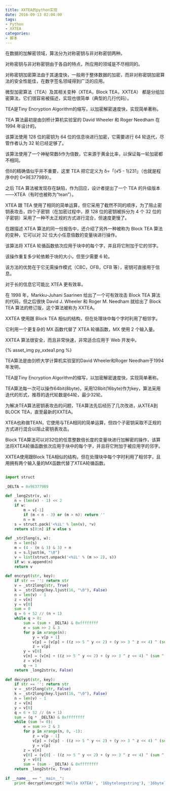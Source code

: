 ```yaml
---
title: XXTEA的python实现
date: 2016-09-13 02:04:00
tags:
- Python
- XXTEA
categories:
- 脚本
---
```


在数据的加解密领域，算法分为对称密钥与非对称密钥两种。

对称密钥与非对称密钥由于各自的特点，所应用的领域是不尽相同的。

对称密钥加密算法由于其速度快，一般用于整体数据的加密，而非对称密钥加密算法的安全性能佳，在数字签名领域得到广泛的应用。

微型加密算法（TEA）及其相关变种（XTEA，Block TEA，XXTEA） 都是分组加密算法，它们很容易被描述，实现也很简单（典型的几行代码）。



TEA是Tiny Encryption Algorithm的缩写，以加密解密速度快，实现简单著称。

TEA 算法最初是由剑桥计算机实验室的 David Wheeler 和 Roger Needham 在 1994 年设计的。

该算法使用 128 位的密钥为 64 位的信息块进行加密，它需要进行 64 轮迭代，尽管作者认为 32 轮已经足够了。

该算法使用了一个神秘常数δ作为倍数，它来源于黄金比率，以保证每一轮加密都不相同。

但δ的精确值似乎并不重要，这里 TEA 把它定义为 δ=「(√5 - 1)231」（也就是程序中的 0×9E3779B9）。



之后 TEA 算法被发现存在缺陷，作为回应，设计者提出了一个 TEA 的升级版本——XTEA（有时也被称为“tean”）。

XTEA 跟 TEA 使用了相同的简单运算，但它采用了截然不同的顺序，为了阻止密钥表攻击，四个子密钥（在加密过程中，原 128 位的密钥被拆分为 4 个 32 位的子密钥）采用了一种不太正规的方式进行混合，但速度更慢了。



在跟描述 XTEA 算法的同一份报告中，还介绍了另外一种被称为 Block TEA 算法的变种，它可以对 32 位大小任意倍数的变量块进行操作。

该算法将 XTEA 轮循函数依次应用于块中的每个字，并且将它附加于它的邻字。

该操作重复多少轮依赖于块的大小，但至少需要 6 轮。

该方法的优势在于它无需操作模式（CBC，OFB，CFB 等），密钥可直接用于信息。

对于长的信息它可能比 XTEA 更有效率。



在 1998 年，Markku-Juhani Saarinen 给出了一个可有效攻击 Block TEA 算法的代码，但之后很快 David J. Wheeler 和 Roger M. Needham 就给出了 Block TEA 算法的修订版，这个算法被称为 XXTEA。

XXTEA 使用跟 Block TEA 相似的结构，但在处理块中每个字时利用了相邻字。

它利用一个更复杂的 MX 函数代替了 XTEA 轮循函数，MX 使用 2 个输入量。



XXTEA 算法很安全，而且非常快速，非常适合应用于 Web 开发中。

{% asset_img py_xxtea1.png %}


TEA算法是由剑桥大学计算机实验室的David Wheeler和Roger Needham于1994年发明，

TEA是Tiny Encryption Algorithm的缩写，以加密解密速度快，实现简单著称。

TEA算法每一次可以操作64bit(8byte)，采用128bit(16byte)作为key，算法采用迭代的形式，推荐的迭代轮数是64轮，最少32轮。

为解决TEA算法密钥表攻击的问题，TEA算法先后经历了几次改进，从XTEA到BLOCK TEA，直至最新的XXTEA。

XTEA也称做TEAN，它使用与TEA相同的简单运算，但四个子密钥采取不正规的方式进行混合以阻止密钥表攻击。

Block TEA算法可以对32位的任意整数倍长度的变量块进行加解密的操作，该算法将XTEA轮循函数依次应用于块中的每个字，并且将它附加于被应用字的邻字。

XXTEA使用跟Block TEA相似的结构，但在处理块中每个字时利用了相邻字，且用拥有两个输入量的MX函数代替了XTEA轮循函数。



``` python

import struct  
  
_DELTA = 0x9E3779B9  
  
def _long2str(v, w):  
    n = (len(v) - 1) << 2  
    if w:  
        m = v[-1]  
        if (m < n - 3) or (m > n): return ''  
        n = m  
    s = struct.pack('<%iL' % len(v), *v)  
    return s[0:n] if w else s  
  
def _str2long(s, w):  
    n = len(s)  
    m = (4 - (n & 3) & 3) + n  
    s = s.ljust(m, "\0")  
    v = list(struct.unpack('<%iL' % (m >> 2), s))  
    if w: v.append(n)  
    return v  
  
def encrypt(str, key):  
    if str == '': return str  
    v = _str2long(str, True)  
    k = _str2long(key.ljust(16, "\0"), False)  
    n = len(v) - 1  
    z = v[n]  
    y = v[0]  
    sum = 0  
    q = 6 + 52 // (n + 1)  
    while q > 0:  
        sum = (sum + _DELTA) & 0xffffffff  
        e = sum >> 2 & 3  
        for p in xrange(n):  
            y = v[p + 1]  
            v[p] = (v[p] + ((z >> 5 ^ y << 2) + (y >> 3 ^ z << 4) ^ (sum ^ y) + (k[p & 3 ^ e] ^ z))) & 0xffffffff  
            z = v[p]  
        y = v[0]  
        v[n] = (v[n] + ((z >> 5 ^ y << 2) + (y >> 3 ^ z << 4) ^ (sum ^ y) + (k[n & 3 ^ e] ^ z))) & 0xffffffff  
        z = v[n]  
        q -= 1  
    return _long2str(v, False)  
  
def decrypt(str, key):  
    if str == '': return str  
    v = _str2long(str, False)  
    k = _str2long(key.ljust(16, "\0"), False)  
    n = len(v) - 1  
    z = v[n]  
    y = v[0]  
    q = 6 + 52 // (n + 1)  
    sum = (q * _DELTA) & 0xffffffff  
    while (sum != 0):  
        e = sum >> 2 & 3  
        for p in xrange(n, 0, -1):  
            z = v[p - 1]  
            v[p] = (v[p] - ((z >> 5 ^ y << 2) + (y >> 3 ^ z << 4) ^ (sum ^ y) + (k[p & 3 ^ e] ^ z))) & 0xffffffff  
            y = v[p]  
        z = v[n]  
        v[0] = (v[0] - ((z >> 5 ^ y << 2) + (y >> 3 ^ z << 4) ^ (sum ^ y) + (k[0 & 3 ^ e] ^ z))) & 0xffffffff  
        y = v[0]  
        sum = (sum - _DELTA) & 0xffffffff  
    return _long2str(v, True)  
  
if __name__ == "__main__":  
    print decrypt(encrypt('Hello XXTEA!', '16bytelongstring'), '16bytelongstring') 

```

